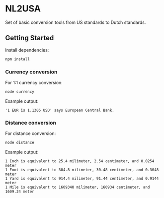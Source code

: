 # NL2USA

Set of basic conversion tools from US standards to Dutch standards.

## Getting Started

Install dependencies:

```bash
npm install
```

### Currency conversion

For 1:1 currency conversion:

```bash
node currency
```

Example output:

```output
'1 EUR is 1.1305 USD' says European Central Bank.
```

### Distance conversion

For distance conversion:

```bash
node distance
```

Example output:

```output
1 Inch is equivalent to 25.4 milimeter, 2.54 centimeter, and 0.0254 meter
1 Foot is equivalent to 304.8 milimeter, 30.48 centimeter, and 0.3048 meter
1 Yard is equivalent to 914.4 milimeter, 91.44 centimeter, and 0.9144 meter
1 Mile is equivalent to 1609340 milimeter, 160934 centimeter, and 1609.34 meter
```

